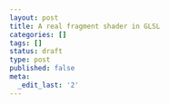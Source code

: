 ```yaml
---
layout: post
title: A real fragment shader in GLSL
categories: []
tags: []
status: draft
type: post
published: false
meta:
  _edit_last: '2'
---
```


